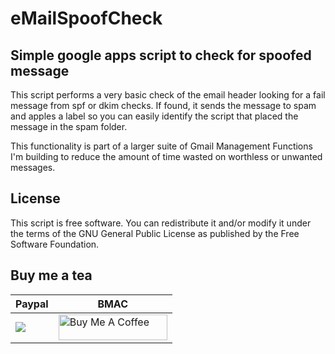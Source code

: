 # eMailSpoofCheck
## Simple google apps script to check for spoofed message

This script performs a very basic check of the email header looking for a fail message from spf or dkim checks.  If found, it sends the message to spam and apples a label so you can easily identify the script that placed the message in the spam folder.

This functionality is part of a larger suite of Gmail Management Functions I'm building to reduce the amount of time wasted on worthless or unwanted messages.

## License
This script is free software. You can redistribute it and/or modify it under the terms of the GNU General Public License as published by the Free Software Foundation.


## Buy me a tea

| Paypal |BMAC  |
| ------ | ------ |
| [![](https://www.paypalobjects.com/en_US/i/btn/btn_donateCC_LG.gif)](https://www.paypal.com/cgi-bin/webscr?cmd=_s-xclick&hosted_button_id=N3F3NR73HUAQJ) | <a href="https://www.buymeacoffee.com/DigitalLaura" target="_blank"><img src="https://cdn.buymeacoffee.com/buttons/default-orange.png" alt="Buy Me A Coffee" height="41" width="174"></a>

